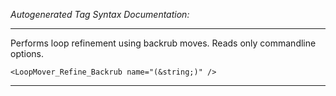 _Autogenerated Tag Syntax Documentation:_

---
Performs loop refinement using backrub moves. Reads only commandline options.

```
<LoopMover_Refine_Backrub name="(&string;)" />
```



---
